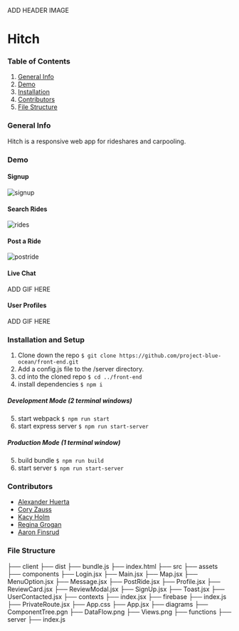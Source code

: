 ADD HEADER IMAGE

# Hitch
### Table of Contents
1. [General Info](#General-Info)
2. [Demo](#Demo)
4. [Installation](#Installation-and-Setup)
5. [Contributors](#Contributors)
6. [File Structure](#File-Structure)

### General Info
Hitch is a responsive web app for rideshares and carpooling.

### Demo
#### Signup
![signup](https://user-images.githubusercontent.com/52397472/152586006-23051343-780d-4205-85dd-82963164e28f.gif)

#### Search Rides
![rides](https://user-images.githubusercontent.com/52397472/152585942-62d31d64-9924-45ec-aafb-06d2fb6b1032.gif)

#### Post a Ride
![postride](https://user-images.githubusercontent.com/52397472/152585921-b1018342-882d-455f-8609-8d8f1ac782cb.gif)

#### Live Chat
ADD GIF HERE

#### User Profiles
ADD GIF HERE

### Installation and Setup
1. Clone down the repo `$ git clone https://github.com/project-blue-ocean/front-end.git`
2. Add a config.js file to the /server directory.
4. cd into the cloned repo `$ cd ../front-end`
5. install dependencies `$ npm i`
##### Development Mode (2 terminal windows)
5. start webpack `$ npm run start`
6. start express server `$ npm run start-server`
##### Production Mode (1 terminal window)
5. build bundle `$ npm run build`
6. start server `$ npm run start-server`

### Contributors
- [Alexander Huerta](https://github.com/alexander-huerta)
- [Cory Zauss](https://github.com/CoryZauss)
- [Kacy Holm](https://github.com/KacyHolm)
- [Regina Grogan](https://github.com/RehReis)
- [Aaron Finsrud](https://github.com/AaronFinsrud)

### File Structure
├── client
    ├── dist
        ├── bundle.js
        ├── index.html
    ├── src
      ├── assets
      ├── components
          ├── Login.jsx
          ├── Main.jsx
          ├── Map.jsx
          ├── MenuOption.jsx
          ├── Message.jsx
          ├── PostRide.jsx
          ├── Profile.jsx
          ├── ReviewCard.jsx
          ├── ReviewModal.jsx
          ├── SignUp.jsx
          ├── Toast.jsx
          ├── UserContacted.jsx
      ├── contexts
          ├── index.jsx
      ├── firebase
          ├── index.js
          ├── PrivateRoute.jsx
      ├── App.css
      ├── App.jsx
├── diagrams
    ├── ComponentTree.pgn
    ├── DataFlow.png
    ├── Views.png
├── functions
├── server
    ├── index.js

